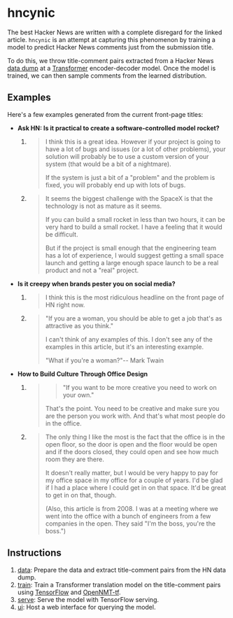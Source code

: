 # hncynic
The best Hacker News are written with a complete disregard for the linked article.
`hncynic` is an attempt at capturing this phenomenon by training a model to predict
Hacker News comments just from the submission title.

To do this, we throw title-comment pairs extracted from a Hacker News
[data dump](https://archive.org/details/14566367HackerNewsCommentsAndStoriesArchivedByGreyPanthersHacker)
at a [Transformer](http://jalammar.github.io/illustrated-transformer/) encoder-decoder model.
Once the model is trained, we can then sample comments from the learned distribution.

## Examples
Here's a few examples generated from the current front-page titles:
- **Ask HN: Is it practical to create a software-controlled model rocket?**

  1. > I think this is a great idea. However if your project is going to have a lot of bugs and issues (or a lot of other problems), your solution will probably be to use a custom version of your system (that would be a bit of a nightmare).
     >
     > If the system is just a bit of a "problem" and the problem is fixed, you will probably end up with lots of bugs.
  
  2. > It seems the biggest challenge with the SpaceX is that the technology is not as mature as it seems.
     >
     > If you can build a small rocket in less than two hours, it can be very hard to build a small rocket. I have a feeling that it would be difficult.
     >
     > But if the project is small enough that the engineering team has a lot of experience, I would suggest getting a small space launch and getting a large enough space launch to be a real product and not a "real" project. 
     
- **Is it creepy when brands pester you on social media?**
  1. > I think this is the most ridiculous headline on the front page of HN right now. 
  2. > "If you are a woman, you should be able to get a job that's as attractive as you think."
     >
     > I can't think of any examples of this. I don't see any of the examples in this article, but it's an interesting example.      
     > 
     > "What if you're a woman?"-- Mark Twain 
  
- **How to Build Culture Through Office Design**
  1. > > "If you want to be more creative you need to work on your own."
     >
     > That's the point. You need to be creative and make sure you are the person you work with. And that's what most people do in the office. 
     
  2. > The only thing I like the most is the fact that the office is in the open floor, so the door is open and the floor would be open and if the doors closed, they could open and see how much room they are there.
     >
     > It doesn't really matter, but I would be very happy to pay for my office space in my office for a couple of years. I'd be glad if I had a place where I could get in on that space. It'd be great to get in on that, though.
     >
     > (Also, this article is from 2008. I was at a meeting where we went into the office with a bunch of engineers from a few companies in the open. They said "I'm the boss, you're the boss.")

## Instructions
1. [data](data/): Prepare the data and extract title-comment pairs from the HN data dump.
2. [train](train/): Train a Transformer translation model on the title-comment pairs using
   [TensorFlow](https://www.tensorflow.org/) and [OpenNMT-tf](https://github.com/OpenNMT/OpenNMT-tf).
3. [serve](serve/): Serve the model with TensorFlow serving.
4. [ui](ui/): Host a web interface for querying the model.
